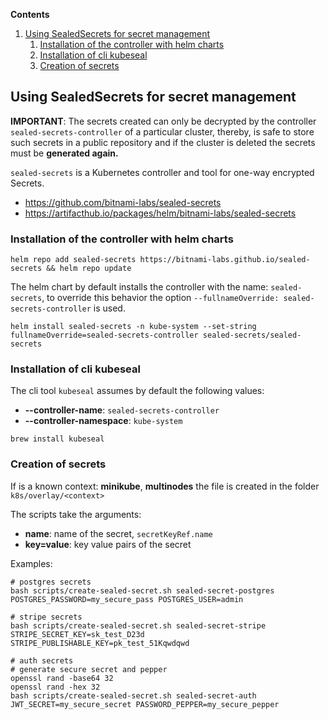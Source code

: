 **Contents**
1. [Using SealedSecrets for secret management](#using-sealedsecrets-for-secret-management)
    1. [Installation of the controller with helm charts](#installation-of-the-controller-with-helm-charts)
    2. [Installation of cli kubeseal](#installation-of-cli-kubeseal)
    3. [Creation of secrets](#creation-of-secrets)


## Using SealedSecrets for secret management
**IMPORTANT**: The secrets created can only be decrypted by the controller 
`sealed-secrets-controller` of a particular cluster, thereby, is safe to store such 
secrets in a public repository and if the cluster is deleted the secrets must be **generated 
again.**


`sealed-secrets` is a Kubernetes controller and tool for one-way encrypted Secrets. 
- https://github.com/bitnami-labs/sealed-secrets
- https://artifacthub.io/packages/helm/bitnami-labs/sealed-secrets

### Installation of the controller with helm charts
```shell
helm repo add sealed-secrets https://bitnami-labs.github.io/sealed-secrets && helm repo update
```
The helm chart by default installs the controller with the name: `sealed-secrets`, to override 
this behavior the option `--fullnameOverride: sealed-secrets-controller` is used.
```shell
helm install sealed-secrets -n kube-system --set-string fullnameOverride=sealed-secrets-controller sealed-secrets/sealed-secrets
```
### Installation of cli kubeseal
The cli tool `kubeseal` assumes by default the following values:
- **--controller-name**:  `sealed-secrets-controller`
- **--controller-namespace**: `kube-system`
```shell
brew install kubeseal
```
### Creation of secrets

If is a known context: **minikube**, **multinodes** the file is created in the folder
`k8s/overlay/<context>`

The scripts take the arguments:
- **name**: name of the secret, `secretKeyRef.name`
- **key=value**: key value pairs of the secret


Examples:
```shell
# postgres secrets
bash scripts/create-sealed-secret.sh sealed-secret-postgres POSTGRES_PASSWORD=my_secure_pass POSTGRES_USER=admin

# stripe secrets
bash scripts/create-sealed-secret.sh sealed-secret-stripe STRIPE_SECRET_KEY=sk_test_D23d STRIPE_PUBLISHABLE_KEY=pk_test_51Kqwdqwd

# auth secrets
# generate secure secret and pepper
openssl rand -base64 32
openssl rand -hex 32
bash scripts/create-sealed-secret.sh sealed-secret-auth JWT_SECRET=my_secure_secret PASSWORD_PEPPER=my_secure_pepper
```
